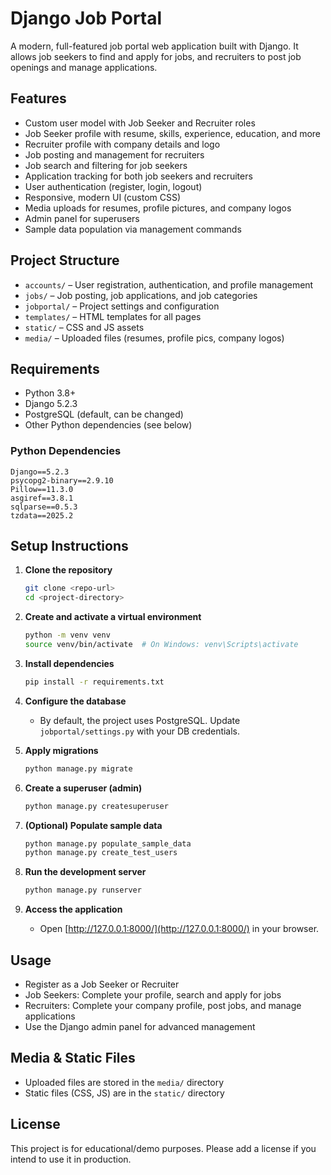# Django Job Portal

A modern, full-featured job portal web application built with Django. It allows job seekers to find and apply for jobs, and recruiters to post job openings and manage applications.

## Features

- Custom user model with Job Seeker and Recruiter roles
- Job Seeker profile with resume, skills, experience, education, and more
- Recruiter profile with company details and logo
- Job posting and management for recruiters
- Job search and filtering for job seekers
- Application tracking for both job seekers and recruiters
- User authentication (register, login, logout)
- Responsive, modern UI (custom CSS)
- Media uploads for resumes, profile pictures, and company logos
- Admin panel for superusers
- Sample data population via management commands

## Project Structure

- `accounts/` – User registration, authentication, and profile management
- `jobs/` – Job posting, job applications, and job categories
- `jobportal/` – Project settings and configuration
- `templates/` – HTML templates for all pages
- `static/` – CSS and JS assets
- `media/` – Uploaded files (resumes, profile pics, company logos)

## Requirements

- Python 3.8+
- Django 5.2.3
- PostgreSQL (default, can be changed)
- Other Python dependencies (see below)

### Python Dependencies
```
Django==5.2.3
psycopg2-binary==2.9.10
Pillow==11.3.0
asgiref==3.8.1
sqlparse==0.5.3
tzdata==2025.2
```

## Setup Instructions

1. **Clone the repository**
   ```bash
   git clone <repo-url>
   cd <project-directory>
   ```

2. **Create and activate a virtual environment**
   ```bash
   python -m venv venv
   source venv/bin/activate  # On Windows: venv\Scripts\activate
   ```

3. **Install dependencies**
   ```bash
   pip install -r requirements.txt
   ```

4. **Configure the database**
   - By default, the project uses PostgreSQL. Update `jobportal/settings.py` with your DB credentials.

5. **Apply migrations**
   ```bash
   python manage.py migrate
   ```

6. **Create a superuser (admin)**
   ```bash
   python manage.py createsuperuser
   ```

7. **(Optional) Populate sample data**
   ```bash
   python manage.py populate_sample_data
   python manage.py create_test_users
   ```

8. **Run the development server**
   ```bash
   python manage.py runserver
   ```

9. **Access the application**
   - Open [http://127.0.0.1:8000/](http://127.0.0.1:8000/) in your browser.

## Usage

- Register as a Job Seeker or Recruiter
- Job Seekers: Complete your profile, search and apply for jobs
- Recruiters: Complete your company profile, post jobs, and manage applications
- Use the Django admin panel for advanced management

## Media & Static Files
- Uploaded files are stored in the `media/` directory
- Static files (CSS, JS) are in the `static/` directory

## License

This project is for educational/demo purposes. Please add a license if you intend to use it in production. 